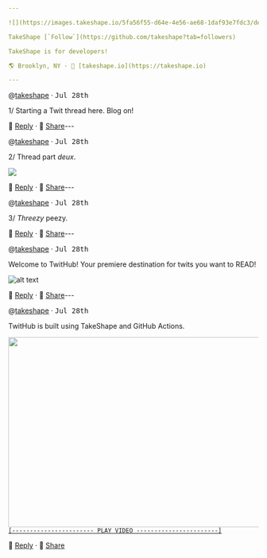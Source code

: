 ```yaml
---

![](https://images.takeshape.io/5fa56f55-d64e-4e56-ae68-1daf93e7fdc3/dev/109353a0-b3e1-4d61-ad63-508eac27fbd3/yoel-peterson-1105776-unsplash.jpg?auto=compress%2Cformat&amp;h=134&amp;mask=ellipse&amp;q=100&amp;w=134)

TakeShape [`Follow`](https://github.com/takeshape?tab=followers)

TakeShape is for developers!

🌎 Brooklyn, NY · 📠 [takeshape.io](https://takeshape.io)

---
```


<a name="12883877-364c-49f9-9e57-2934a6b6ed93"></a>
@[takeshape](https://github.com/takeshape) · <kbd>Jul 28th</kbd>

1/ Starting a Twit thread here. Blog on!



💬 [Reply](https://github.com/takeshape/README/issues/new?body=Starting%20a%20Twit%20thread%20here.%20Blog%20on!%0A%0A---) · 👏 [Share](https://twitter.com/intent/tweet?url=https://github.com/takeshape/README%23user-content-12883877-364c-49f9-9e57-2934a6b6ed93&hashtags=TwitHub)---

<a name="12883877-364c-49f9-9e57-2934a6b6ed93"></a>
@[takeshape](https://github.com/takeshape) · <kbd>Jul 28th</kbd>

2/ Thread part _deux_.

![](https://images.takeshape.io/b9b1f9b0-313e-45d7-a92d-42dbbdec5dd0/dev/6a160dae-113f-43ad-9516-dcc68a35339b/220px-Hot_Shots_part_deux.jpg?auto=compress%2Cformat&amp;crop=faces%2Centropy&amp;fit=crop&amp;h=288&amp;q=100&amp;w=510)

💬 [Reply](https://github.com/takeshape/README/issues/new?body=Thread%20part%20_deux_.%0A%0A---) · 👏 [Share](https://twitter.com/intent/tweet?url=https://github.com/takeshape/README%23user-content-12883877-364c-49f9-9e57-2934a6b6ed93&hashtags=TwitHub)---

<a name="12883877-364c-49f9-9e57-2934a6b6ed93"></a>
@[takeshape](https://github.com/takeshape) · <kbd>Jul 28th</kbd>

3/ *Threezy* peezy.



💬 [Reply](https://github.com/takeshape/README/issues/new?body=*Threezy*%20peezy.%0A%0A---) · 👏 [Share](https://twitter.com/intent/tweet?url=https://github.com/takeshape/README%23user-content-12883877-364c-49f9-9e57-2934a6b6ed93&hashtags=TwitHub)---

<a name="59c4ea1b-68f0-41ba-b00a-a625deb4c2e6"></a>
@[takeshape](https://github.com/takeshape) · <kbd>Jul 28th</kbd>

Welcome to TwitHub! Your premiere destination for twits you want to READ!

![alt text](https://images.takeshape.io/5fa56f55-d64e-4e56-ae68-1daf93e7fdc3/dev/84750f63-fb7a-4789-af52-1439fab79234/marion-michele-330691-unsplash.jpg?auto=compress%2Cformat&amp;crop=faces%2Centropy&amp;fit=crop&amp;h=288&amp;q=100&amp;w=510)

💬 [Reply](https://github.com/takeshape/README/issues/new?body=Welcome%20to%20TwitHub!%20Your%20premiere%20destination%20for%20twits%20you%20want%20to%20READ!%0A%0A---) · 👏 [Share](https://twitter.com/intent/tweet?url=https://github.com/takeshape/README%23user-content-59c4ea1b-68f0-41ba-b00a-a625deb4c2e6&hashtags=TwitHub)---

<a name="0c798f22-f217-41a1-bb66-6585a1795c77"></a>
@[takeshape](https://github.com/takeshape) · <kbd>Jul 28th</kbd>

TwitHub is built using TakeShape and GitHub Actions.

<a href="https://www.youtube.com/embed/z7_pVrIshxA" rel="noopener noreferrer" target= "_blank">
  <img src="http://img.youtube.com/vi/z7_pVrIshxA/0.jpg" width="510" height="382"/><br />
  <code>[----------------------- PLAY VIDEO -----------------------]</code>
</a>

💬 [Reply](https://github.com/takeshape/README/issues/new?body=TwitHub%20is%20built%20using%20TakeShape%20and%20GitHub%20Actions.%0A%0A---) · 👏 [Share](https://twitter.com/intent/tweet?url=https://github.com/takeshape/README%23user-content-0c798f22-f217-41a1-bb66-6585a1795c77&hashtags=TwitHub)